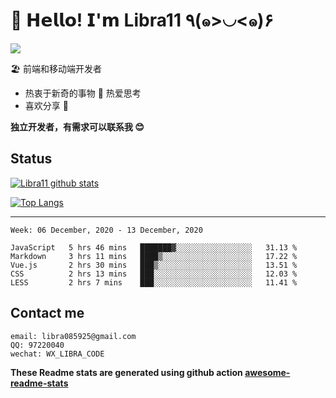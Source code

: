 # 🥳 𝗛𝗲𝗹𝗹𝗼! 𝗜'𝗺 Libra11 ٩(๑>◡<๑)۶

[![](https://img.shields.io/badge/-@Libra11-%23181717?style=flat-square&logo=github)](https://github.com/Libra11)

🏖 前端和移动端开发者

- 热衷于新奇的事物 🤩 热爱思考
- 喜欢分享 🧐

**独立开发者，有需求可以联系我 😊**

## Status

[![Libra11 github stats](https://github-readme-stats.vercel.app/api?username=Libra11&count_private=true&show_icons=true&theme=radical)](https://github.com/Libra11)

[![Top Langs](https://github-readme-stats.vercel.app/api/top-langs/?username=Libra11&theme=radical)](https://github.com/Libra11)

---

<!--START_SECTION:waka-->
```text
Week: 06 December, 2020 - 13 December, 2020

JavaScript   5 hrs 46 mins   ███████▓░░░░░░░░░░░░░░░░░   31.13 % 
Markdown     3 hrs 11 mins   ████▒░░░░░░░░░░░░░░░░░░░░   17.22 % 
Vue.js       2 hrs 30 mins   ███▒░░░░░░░░░░░░░░░░░░░░░   13.51 % 
CSS          2 hrs 13 mins   ███░░░░░░░░░░░░░░░░░░░░░░   12.03 % 
LESS         2 hrs 7 mins    ███░░░░░░░░░░░░░░░░░░░░░░   11.41 % 
```
<!--END_SECTION:waka-->

## Contact me

```text
email: libra085925@gmail.com
QQ: 97220040
wechat: WX_LIBRA_CODE
```

**These Readme stats are generated using github action [awesome-readme-stats](https://github.com/anmol098/waka-readme-stats)**
